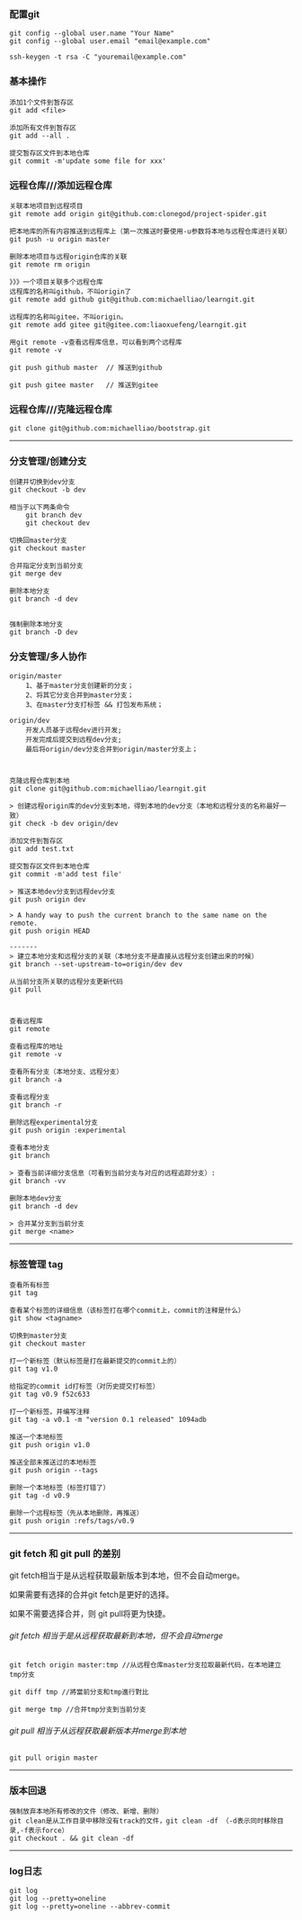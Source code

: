 ###	配置git
	git config --global user.name "Your Name"
	git config --global user.email "email@example.com"
	
	ssh-keygen -t rsa -C "youremail@example.com"

### 基本操作
	
	添加1个文件到暂存区
	git add <file>

	添加所有文件到暂存区
	git add --all .
	
	提交暂存区文件到本地仓库
	git commit -m'update some file for xxx'
	

### 远程仓库///添加远程仓库
	关联本地项目到远程项目   
	git remote add origin git@github.com:clonegod/project-spider.git

	把本地库的所有内容推送到远程库上（第一次推送时要使用-u参数将本地与远程仓库进行关联）
	git push -u origin master

	删除本地项目与远程origin仓库的关联	
	git remote rm origin
	
	》》》一个项目关联多个远程仓库
	远程库的名称叫github，不叫origin了
	git remote add github git@github.com:michaelliao/learngit.git

	远程库的名称叫gitee，不叫origin。
	git remote add gitee git@gitee.com:liaoxuefeng/learngit.git

	用git remote -v查看远程库信息，可以看到两个远程库
	git remote -v	

	git push github master	// 推送到github

	git push gitee master	// 推送到gitee

### 远程仓库///克隆远程仓库
	git clone git@github.com:michaelliao/bootstrap.git


---
### 分支管理/创建分支
	创建并切换到dev分支
	git checkout -b dev

	相当于以下两条命令
		git branch dev
		git checkout dev
	
	切换回master分支
	git checkout master

	合并指定分支到当前分支
	git merge dev
	
	删除本地分支
	git branch -d dev

	
	强制删除本地分支
	git branch -D dev


### 分支管理/多人协作
	origin/master
		1、基于master分支创建新的分支；
		2、将其它分支合并到master分支；
		3、在master分支打标签 && 打包发布系统；

	origin/dev
		开发人员基于远程dev进行开发;
		开发完成后提交到远程dev分支;
		最后将origin/dev分支合并到origin/master分支上；
#	
	克隆远程仓库到本地	
	git clone git@github.com:michaelliao/learngit.git	

	> 创建远程origin库的dev分支到本地，得到本地的dev分支（本地和远程分支的名称最好一致）
	git check -b dev origin/dev	

	添加文件到暂存区
	git add test.txt
	
	提交暂存区文件到本地仓库
	git commit -m'add test file'

	> 推送本地dev分支到远程dev分支
	git push origin dev

	> A handy way to push the current branch to the same name on the remote.
	git push origin HEAD
		
	-------
	> 建立本地分支和远程分支的关联（本地分支不是直接从远程分支创建出来的时候）
	git branch --set-upstream-to=origin/dev dev
	
	从当前分支所关联的远程分支更新代码
	git pull


#
	查看远程库
	git remote

	查看远程库的地址
	git remote -v

	查看所有分支（本地分支、远程分支）
	git branch -a

	查看远程分支
	git branch -r

	删除远程experimental分支
	git push origin :experimental

	查看本地分支
	git branch

	> 查看当前详细分支信息（可看到当前分支与对应的远程追踪分支）:
	git branch -vv

	删除本地dev分支
	git branch -d dev
	
	> 合并某分支到当前分支
	git merge <name>


--- 
### 标签管理 tag 

	查看所有标签
	git tag

	查看某个标签的详细信息（该标签打在哪个commit上，commit的注释是什么）
	git show <tagname>

	切换到master分支
	git checkout master

	打一个新标签（默认标签是打在最新提交的commit上的）
	git tag v1.0
	
	给指定的commit id打标签（对历史提交打标签）
	git tag v0.9 f52c633

	打一个新标签，并编写注释
	git tag -a v0.1 -m "version 0.1 released" 1094adb

	推送一个本地标签
	git push origin v1.0

	推送全部未推送过的本地标签
	git push origin --tags

	删除一个本地标签（标签打错了）
	git tag -d v0.9
	
	删除一个远程标签（先从本地删除，再推送）
	git push origin :refs/tags/v0.9
	


---

### git fetch 和 git pull 的差别
git fetch相当于是从远程获取最新版本到本地，但不会自动merge。

如果需要有选择的合并git fetch是更好的选择。

如果不需要选择合并，则 git pull将更为快捷。

###### git fetch 相当于是从远程获取最新到本地，但不会自动merge
	git fetch origin master:tmp //从远程仓库master分支拉取最新代码，在本地建立tmp分支

	git diff tmp //將當前分支和tmp進行對比
	
	git merge tmp //合并tmp分支到当前分支
	

###### git pull 相当于从远程获取最新版本并merge到本地
	git pull origin master


---
### 版本回退

	强制放弃本地所有修改的文件（修改、新增、删除）
	git clean是从工作目录中移除没有track的文件，git clean -df （-d表示同时移除目录,-f表示force）
	git checkout . && git clean -df

	
---
### log日志
	git log
	git log --pretty=oneline
	git log --pretty=oneline --abbrev-commit





